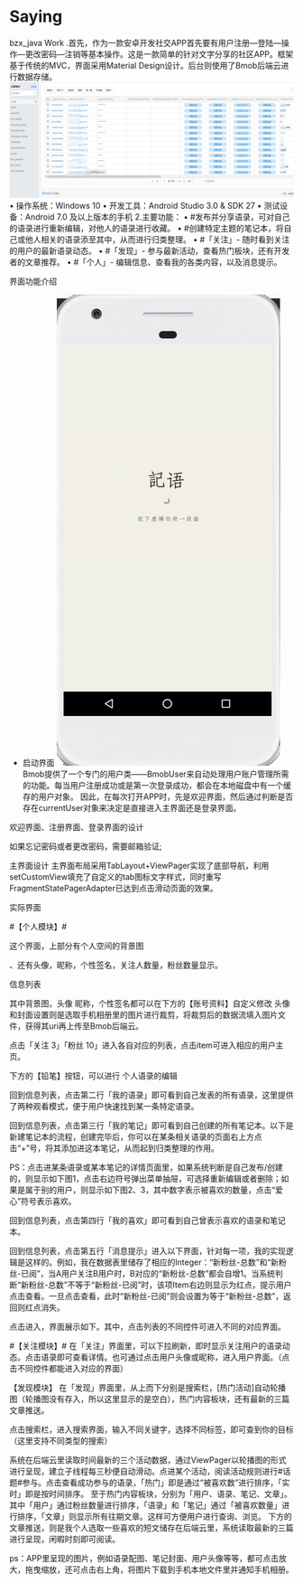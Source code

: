 # Saying
bzx_java Work
.首先，作为一款安卓开发社交APP首先要有用户注册—登陆—操作—更改密码—注销等基本操作。这是一款简单的针对文字分享的社区APP。框架基于传统的MVC，界面采用Material Design设计。后台则使用了Bmob后端云进行数据存储。
 ![image](https://github.com/bzxaxjl/Saying/blob/master/database.png)
•  操作系统：Windows 10 
•  开发工具：Android Studio 3.0 & SDK 27 
•  测试设备：Android 7.0 及以上版本的手机
2.主要功能：
•  #发布并分享语录，可对自己的语录进行重新编辑，对他人的语录进行收藏。 
•  #创建特定主题的笔记本，将自己或他人相关的语录添至其中，从而进行归类整理。 
•  #「关注」- 随时看到关注的用户的最新语录动态。 
•  #「发现」- 参与最新活动，查看热门板块，还有开发者的文章推荐。 
•  #「个人」- 编辑信息、查看我的各类内容，以及消息提示。
   

界面功能介绍
- 启动界面
 ![image](https://github.com/bzxaxjl/Saying/blob/master/startphoto.png)
Bmob提供了一个专门的用户类——BmobUser来自动处理用户账户管理所需的功能。每当用户注册成功或是第一次登录成功，都会在本地磁盘中有一个缓存的用户对象。 因此，在每次打开APP时，先是欢迎界面，然后通过判断是否存在currentUser对象来决定是直接进入主界面还是登录界面。

 
欢迎界面、注册界面、登录界面的设计
   

如果忘记密码或者更改密码，需要邮箱验证;
  
 
 

主界面设计
主界面布局采用TabLayout+ViewPager实现了底部导航，利用setCustomView填充了自定义的tab图标文字样式，同时重写FragmentStatePagerAdapter已达到点击滑动页面的效果。 
 
实际界面
   

#【个人模块】#
 
这个界面，上部分有个人空间的背景图
 
、还有头像，昵称，个性签名，关注人数量，粉丝数量显示。
 
信息列表
 
其中背景图，头像 昵称，个性签名都可以在下方的【账号资料】自定义修改
头像和封面设置则是选取手机相册里的图片进行裁剪，将裁剪后的数据流填入图片文件，获得其uri再上传至Bmob后端云。
   
点击「关注 3」「粉丝 10」进入各自对应的列表，点击item可进入相应的用户主页。
   
下方的【铅笔】按钮，可以进行 个人语录的编辑
     
回到信息列表，点击第二行「我的语录」即可看到自己发表的所有语录，这里提供了两种观看模式，便于用户快速找到某一条特定语录。
   

回到信息列表，点击第三行「我的笔记」即可看到自己创建的所有笔记本。以下是新建笔记本的流程，创建完毕后，你可以在某条相关语录的页面右上方点击“+”号，将其添加进这本笔记，从而起到归类整理的作用。
    
PS：点击进某条语录或某本笔记的详情页面里，如果系统判断是自己发布/创建的，则显示如下图1，点击右边符号弹出菜单抽屉，可选择重新编辑或者删除；如果是属于别的用户，则显示如下图2、3，其中数字表示被喜欢的数量，点击“爱心”符号表示喜欢。
 
 
 

回到信息列表，点击第四行「我的喜欢」即可看到自己曾表示喜欢的语录和笔记本。
   

回到信息列表，点击第五行「消息提示」进入以下界面，针对每一项，我的实现逻辑是这样的。例如，我在数据表里储存了相应的Integer：“新粉丝-总数”和“新粉丝-已阅”，当A用户关注B用户时，B对应的“新粉丝-总数”都会自增1。当系统判断“新粉丝-总数”不等于“新粉丝-已阅”时，该项Item右边则显示为红点，提示用户点击查看。一旦点击查看，此时“新粉丝-已阅”则会设置为等于“新粉丝-总数”，返回则红点消失。
 
点击进入，界面展示如下。其中，点击列表的不同控件可进入不同的对应界面。
   
   

#【关注模块】#
在「关注」界面里，可以下拉刷新，即时显示关注用户的语录动态。点击语录即可查看详情。也可通过点击用户头像或昵称，进入用户界面。（点击不同控件都能进入对应的界面）
   
   

【发现模块】
在「发现」界面里，从上而下分别是搜索栏，[热门活动]自动轮播图（轮播图没有存入，所以这里显示的是空白），热门内容板块，还有最新的三篇文章推送。
 

点击搜索栏，进入搜索界面，输入不同关键字，选择不同标签，即可查到你的目标
（这里支持不同类型的搜索）
     

系统在后端云里读取时间最新的三个活动数据，通过ViewPager以轮播图的形式进行呈现，建立子线程每三秒便自动滑动。点进某个活动，阅读活动规则进行#话题#参与。点击查看成功参与的语录，「热门」即是通过“被喜欢数”进行排序，「实时」即是按时间排序。
至于热门内容板块，分别为「用户、语录、笔记、文章」。其中「用户」通过粉丝数量进行排序，「语录」和「笔记」通过「被喜欢数量」进行排序，「文章」则显示所有往期文章。这样可方便用户进行查询、浏览。 下方的文章推送，则是我个人选取一些喜欢的短文储存在后端云里，系统读取最新的三篇进行呈现，闲暇时刻即可阅读。
   

ps：APP里呈现的图片，例如语录配图、笔记封面、用户头像等等，都可点击放大，拖曳缩放，还可点击右上角，将图片下载到手机本地文件里并通知手机相册。
 

